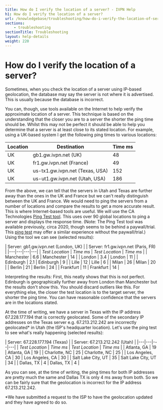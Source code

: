 ```yaml
---
title: How do I verify the location of a server? - IVPN Help
h1: How do I verify the location of a server?
url: /knowledgebase/troubleshooting/how-do-i-verify-the-location-of-server/
sections:
    - troubleshooting
sectionTitle: Troubleshooting
layout: help-details
weight: 220
---
```

# How do I verify the location of a server?

Sometimes, when you check the location of a server using IP-based geolocation, the database may say the server is not where it is advertised. This is usually because the database is incorrect.

You can, though, use tools available on the Internet to help verify the approximate location of a server. This technique is based on the understanding that the closer you are to a server the shorter the ping time should be. Whilst this may not be perfect it should be able to help you determine that a server is at least close to its stated location. For example, using a UK-based system I get the following ping times to various locations:

| Location | Destination | Time ms |
|---|---|---|
| UK | gb1.gw.ivpn.net (UK) | 48 |
| UK | fr1.gw.ivpn.net (France) | 49 |
| UK | us-tx1.gw.ivpn.net (Texas, USA) | 152 |
| UK | us-ut1.gw.ivpn.net (Utah, USA) | 186 |

From the above, we can tell that the servers in Utah and Texas are further away than the ones in the UK and France but we can't really distinguish between the UK and France. We would need to ping the servers from a number of locations and compare the results to get a more accurate result. This is where Internet-based tools are useful. We will use the CA Technologies [Ping Test tool](https://asm.saas.broadcom.com/). This uses over 90 global locations to ping a server and displays the response time. (Note: The Ping Test tool was available previously, circa 2020, though seems to be behind a paywall/trial. This [ping test](https://www.wormly.com/test-remote-ping) may offer a similar experience without the paywall/trial.) Using the tool we can see (selected results):

| Server: gb1.gw.ivpn.net (London, UK) |   | Server: fr1.gw.ivpn.net (Paris, FR) |
|---|---|---|---|
| *Test Location* | *Time ms* | *Test Location* | *Time ms* |
| Manchester | 6.6 | Manchester | 14 |
| London | 3.4 | London | 11 |
| Edinburgh | 2.1 | Edinburgh | 9 |
| Lille | 12 | Lille | 6 |
| Milan | 26 | Milan | 20 |
| Berlin | 21 | Berlin | 24 |
| Frankfurt | 11 | Frankfurt | 14 |

Interpreting the results: First, this neatly shows that this is not perfect. Edinburgh is geographically further away from London than Manchester but the results don't show this. You should discard outliers like this. For everything else, the closer the test location is to the target server, the shorter the ping time. You can have reasonable confidence that the servers are in the locations stated.

At the time of writing, we have a server in Texas with the IP address 67.228.177.194 that is correctly geolocated. Some of the secondary IP addresses on the Texas server e.g. 67.213.212.242 are incorrectly geolocated* in Utah (the ISP's headquarter location). Let's use the ping test to see what's really happening (selected results):

| Server: 67.228.177.194 (Texas) |   | Server: 67.213.212.242 (Utah) |
|---|---|---|---|
| *Test Location* | *Time ms* | *Test Location* | *Time ms* |
| Atlanta, GA | 19 | Atlanta, GA | 19 |
| Charlotte, NC | 25 | Charlotte, NC | 25 |
| Los Angeles, CA | 30 | Los Angeles, CA | 30 |
| Salt Lake City, UT | 35 | Salt Lake City, UT | 34 |
| Dallas, TX | 4 | Dallas, TX | 4 |

As you can see, at the time of writing, the ping times for both IP addresses are pretty much the same and Dallas TX is only 4 ms away from both. So we can be fairly sure that the geolocation is incorrect for the IP address 67.213.212.242.

*We have submitted a request to the ISP to have the geolocation updated and they have agreed to do so.
